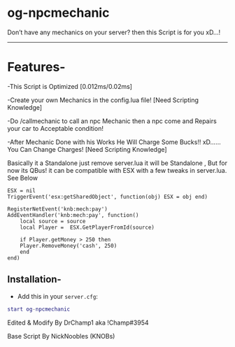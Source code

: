 # og-npcmechanic
Don’t have any mechanics on your server? then this Script is for you xD...!

-------------------------------------------------------------------------------------------------------------------

# Features-
-This Script is Optimized [0.012ms/0.02ms]

-Create your own Mechanics in the config.lua file! [Need Scripting Knowledge]

-Do /callmechanic to call an npc Mechanic then a npc come and Repairs your car to Acceptable condition!

-After Mechanic Done with his Works He Will Charge Some Bucks!! xD...... You Can Change Charges! [Need Scripting Knowledge]


Basically it a Standalone just remove server.lua it will be Standalone , But for now its QBus! it can be compatible with ESX with a few tweaks in server.lua. See Below


```
ESX = nil
TriggerEvent('esx:getSharedObject', function(obj) ESX = obj end)

RegisterNetEvent('knb:mech:pay')
AddEventHandler('knb:mech:pay', function()
    local source = source
    local Player =  ESX.GetPlayerFromId(source)

    if Player.getMoney > 250 then
    Player.RemoveMoney('cash', 250)
    end
end)
```


## Installation-
- Add this in your `server.cfg`:

```lua
start og-npcmechanic
```

Edited & Modify By DrChamp1 aka !Champ#3954

Base Script By NickNoobles (KNOBs)
